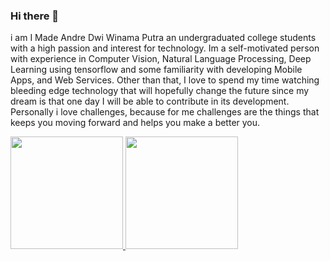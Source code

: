 ### Hi there 👋
i am I Made Andre Dwi Winama Putra an undergraduated college students with a high passion and interest for technology. Im a self-motivated person with experience in Computer Vision, Natural Language Processing, Deep Learning using tensorflow and some familiarity with developing Mobile Apps, and Web Services. Other than that, I love to spend my time watching bleeding edge technology that will hopefully change the future since my dream is that one day I will be able to contribute in its development. Personally i love challenges, because for me challenges are the things that keeps you moving forward and helps you make a better you.

<!--
**andre002wp/andre002wp** is a ✨ _special_ ✨ repository because its `README.md` (this file) appears on your GitHub profile.

Here are some ideas to get you started:

- 🔭 I’m currently working on ...
- 🌱 I’m currently learning ...
- 👯 I’m looking to collaborate on ...
- 🤔 I’m looking for help with ...
- 💬 Ask me about ...
- 📫 How to reach me: ...
- 😄 Pronouns: ...
- ⚡ Fun fact: ...
-->

<p align="left">
<a href="https://github.com/andre002wp">
  <img height="180em" src="https://github-readme-stats-eight-theta.vercel.app/api?username=andre002wp&show_icons=true&theme=algolia&include_all_commits=true&count_private=true"/>
  <img height="180em" src="https://github-readme-stats.vercel.app/api/top-langs/?username=CharalambosIoannou&theme=tokyonight"/>
</a>
</p>

